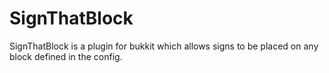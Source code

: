 SignThatBlock
=============

SignThatBlock is a plugin for bukkit which allows signs to be placed on any block defined in the config. 